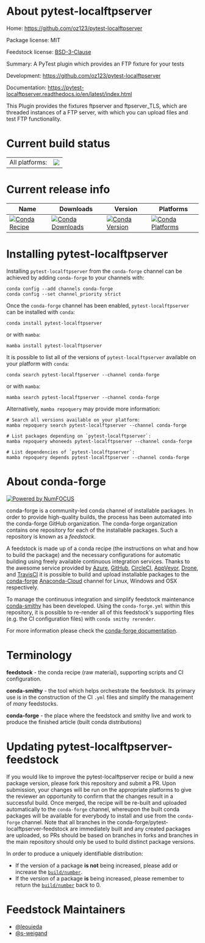 About pytest-localftpserver
===========================

Home: https://github.com/oz123/pytest-localftpserver

Package license: MIT

Feedstock license: [BSD-3-Clause](https://github.com/conda-forge/pytest-localftpserver-feedstock/blob/main/LICENSE.txt)

Summary: A PyTest plugin which provides an FTP fixture for your tests

Development: https://github.com/oz123/pytest-localftpserver

Documentation: https://pytest-localftpserver.readthedocs.io/en/latest/index.html

This Plugin provides the fixtures ftpserver and ftpserver_TLS, which are
threaded instances of a FTP server, with which you can upload files and
test FTP functionality.


Current build status
====================


<table><tr><td>All platforms:</td>
    <td>
      <a href="https://dev.azure.com/conda-forge/feedstock-builds/_build/latest?definitionId=10235&branchName=main">
        <img src="https://dev.azure.com/conda-forge/feedstock-builds/_apis/build/status/pytest-localftpserver-feedstock?branchName=main">
      </a>
    </td>
  </tr>
</table>

Current release info
====================

| Name | Downloads | Version | Platforms |
| --- | --- | --- | --- |
| [![Conda Recipe](https://img.shields.io/badge/recipe-pytest--localftpserver-green.svg)](https://anaconda.org/conda-forge/pytest-localftpserver) | [![Conda Downloads](https://img.shields.io/conda/dn/conda-forge/pytest-localftpserver.svg)](https://anaconda.org/conda-forge/pytest-localftpserver) | [![Conda Version](https://img.shields.io/conda/vn/conda-forge/pytest-localftpserver.svg)](https://anaconda.org/conda-forge/pytest-localftpserver) | [![Conda Platforms](https://img.shields.io/conda/pn/conda-forge/pytest-localftpserver.svg)](https://anaconda.org/conda-forge/pytest-localftpserver) |

Installing pytest-localftpserver
================================

Installing `pytest-localftpserver` from the `conda-forge` channel can be achieved by adding `conda-forge` to your channels with:

```
conda config --add channels conda-forge
conda config --set channel_priority strict
```

Once the `conda-forge` channel has been enabled, `pytest-localftpserver` can be installed with `conda`:

```
conda install pytest-localftpserver
```

or with `mamba`:

```
mamba install pytest-localftpserver
```

It is possible to list all of the versions of `pytest-localftpserver` available on your platform with `conda`:

```
conda search pytest-localftpserver --channel conda-forge
```

or with `mamba`:

```
mamba search pytest-localftpserver --channel conda-forge
```

Alternatively, `mamba repoquery` may provide more information:

```
# Search all versions available on your platform:
mamba repoquery search pytest-localftpserver --channel conda-forge

# List packages depending on `pytest-localftpserver`:
mamba repoquery whoneeds pytest-localftpserver --channel conda-forge

# List dependencies of `pytest-localftpserver`:
mamba repoquery depends pytest-localftpserver --channel conda-forge
```


About conda-forge
=================

[![Powered by
NumFOCUS](https://img.shields.io/badge/powered%20by-NumFOCUS-orange.svg?style=flat&colorA=E1523D&colorB=007D8A)](https://numfocus.org)

conda-forge is a community-led conda channel of installable packages.
In order to provide high-quality builds, the process has been automated into the
conda-forge GitHub organization. The conda-forge organization contains one repository
for each of the installable packages. Such a repository is known as a *feedstock*.

A feedstock is made up of a conda recipe (the instructions on what and how to build
the package) and the necessary configurations for automatic building using freely
available continuous integration services. Thanks to the awesome service provided by
[Azure](https://azure.microsoft.com/en-us/services/devops/), [GitHub](https://github.com/),
[CircleCI](https://circleci.com/), [AppVeyor](https://www.appveyor.com/),
[Drone](https://cloud.drone.io/welcome), and [TravisCI](https://travis-ci.com/)
it is possible to build and upload installable packages to the
[conda-forge](https://anaconda.org/conda-forge) [Anaconda-Cloud](https://anaconda.org/)
channel for Linux, Windows and OSX respectively.

To manage the continuous integration and simplify feedstock maintenance
[conda-smithy](https://github.com/conda-forge/conda-smithy) has been developed.
Using the ``conda-forge.yml`` within this repository, it is possible to re-render all of
this feedstock's supporting files (e.g. the CI configuration files) with ``conda smithy rerender``.

For more information please check the [conda-forge documentation](https://conda-forge.org/docs/).

Terminology
===========

**feedstock** - the conda recipe (raw material), supporting scripts and CI configuration.

**conda-smithy** - the tool which helps orchestrate the feedstock.
                   Its primary use is in the construction of the CI ``.yml`` files
                   and simplify the management of *many* feedstocks.

**conda-forge** - the place where the feedstock and smithy live and work to
                  produce the finished article (built conda distributions)


Updating pytest-localftpserver-feedstock
========================================

If you would like to improve the pytest-localftpserver recipe or build a new
package version, please fork this repository and submit a PR. Upon submission,
your changes will be run on the appropriate platforms to give the reviewer an
opportunity to confirm that the changes result in a successful build. Once
merged, the recipe will be re-built and uploaded automatically to the
`conda-forge` channel, whereupon the built conda packages will be available for
everybody to install and use from the `conda-forge` channel.
Note that all branches in the conda-forge/pytest-localftpserver-feedstock are
immediately built and any created packages are uploaded, so PRs should be based
on branches in forks and branches in the main repository should only be used to
build distinct package versions.

In order to produce a uniquely identifiable distribution:
 * If the version of a package **is not** being increased, please add or increase
   the [``build/number``](https://docs.conda.io/projects/conda-build/en/latest/resources/define-metadata.html#build-number-and-string).
 * If the version of a package **is** being increased, please remember to return
   the [``build/number``](https://docs.conda.io/projects/conda-build/en/latest/resources/define-metadata.html#build-number-and-string)
   back to 0.

Feedstock Maintainers
=====================

* [@leouieda](https://github.com/leouieda/)
* [@s-weigand](https://github.com/s-weigand/)

